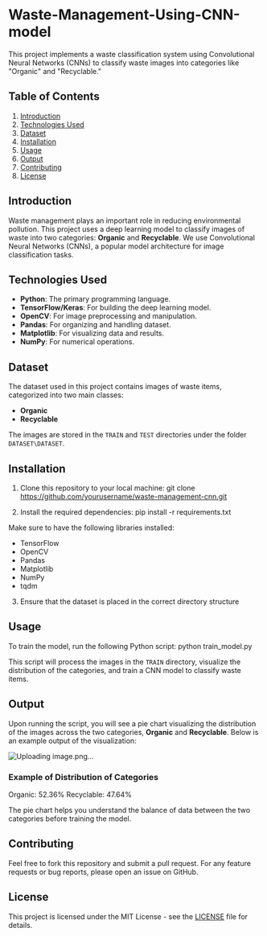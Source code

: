 # Waste-Management-Using-CNN-model

This project implements a waste classification system using Convolutional Neural Networks (CNNs) to classify waste images into categories like "Organic" and "Recyclable."

## Table of Contents

1. [Introduction](#introduction)
2. [Technologies Used](#technologies-used)
3. [Dataset](#dataset)
4. [Installation](#installation)
5. [Usage](#usage)
6. [Output](#output)
7. [Contributing](#contributing)
8. [License](#license)

## Introduction

Waste management plays an important role in reducing environmental pollution. This project uses a deep learning model to classify images of waste into two categories: **Organic** and **Recyclable**. We use Convolutional Neural Networks (CNNs), a popular model architecture for image classification tasks.

## Technologies Used

- **Python**: The primary programming language.
- **TensorFlow/Keras**: For building the deep learning model.
- **OpenCV**: For image preprocessing and manipulation.
- **Pandas**: For organizing and handling dataset.
- **Matplotlib**: For visualizing data and results.
- **NumPy**: For numerical operations.

## Dataset

The dataset used in this project contains images of waste items, categorized into two main classes:
- **Organic**
- **Recyclable**

The images are stored in the `TRAIN` and `TEST` directories under the folder `DATASET\DATASET`.

## Installation

1. Clone this repository to your local machine:
git clone https://github.com/yourusername/waste-management-cnn.git

2. Install the required dependencies:
pip install -r requirements.txt


Make sure to have the following libraries installed:

- TensorFlow
- OpenCV
- Pandas
- Matplotlib
- NumPy
- tqdm

3. Ensure that the dataset is placed in the correct directory structure

## Usage

To train the model, run the following Python script:
python train_model.py

This script will process the images in the `TRAIN` directory, visualize the distribution of the categories, and train a CNN model to classify waste items.

## Output

Upon running the script, you will see a pie chart visualizing the distribution of the images across the two categories, **Organic** and **Recyclable**. Below is an example output of the visualization:

![Uploading image.png…]()

### Example of Distribution of Categories


Organic: 52.36%
Recyclable: 47.64%

The pie chart helps you understand the balance of data between the two categories before training the model.

## Contributing

Feel free to fork this repository and submit a pull request. For any feature requests or bug reports, please open an issue on GitHub.

## License

This project is licensed under the MIT License - see the [LICENSE](LICENSE) file for details.
